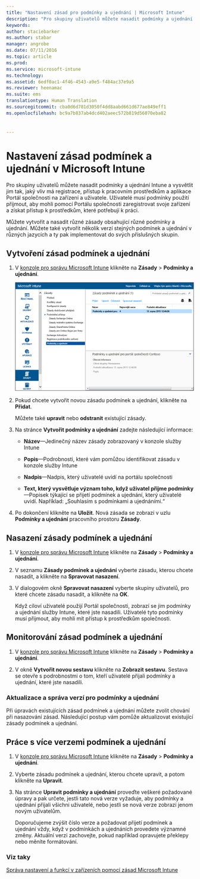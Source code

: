 ```yaml
---
title: "Nastavení zásad pro podmínky a ujednání | Microsoft Intune"
description: "Pro skupiny uživatelů můžete nasadit podmínky a ujednání Intune a vysvětlit jim tak, jaký vliv má registrace, přístup k pracovním prostředkům a používání aplikace Portálu společnosti na zařízení a uživatele."
keywords: 
author: staciebarker
ms.author: stabar
manager: angrobe
ms.date: 07/11/2016
ms.topic: article
ms.prod: 
ms.service: microsoft-intune
ms.technology: 
ms.assetid: 6edf0ac1-4f46-4543-a9e5-f484ac37e9a5
ms.reviewer: heenamac
ms.suite: ems
translationtype: Human Translation
ms.sourcegitcommit: cba0d6d781d3050f4dd8aabd661d677ae849eff1
ms.openlocfilehash: bc9a7b837ab4dcd402aeec572b819d56070eba82


---
```


# <a name="terms-and-condition-policy-settings-in-microsoft-intune"></a>Nastavení zásad podmínek a ujednání v Microsoft Intune
Pro skupiny uživatelů můžete nasadit podmínky a ujednání Intune a vysvětlit jim tak, jaký vliv má registrace, přístup k pracovním prostředkům a aplikace Portál společnosti na zařízení a uživatele. Uživatelé musí podmínky použití přijmout, aby mohli pomocí Portálu společnosti zaregistrovat svoje zařízení a získat přístup k prostředkům, které potřebují k práci.

Můžete vytvořit a nasadit různé zásady obsahující různé podmínky a ujednání. Můžete také vytvořit několik verzí stejných podmínek a ujednání v různých jazycích a ty pak implementovat do svých příslušných skupin.

## <a name="create-a-terms-and-conditions-policy"></a>Vytvoření zásad podmínek a ujednání

1.  V [konzole pro správu Microsoft Intune](http://manage.microsoft.com) klikněte na **Zásady** &gt; **Podmínky a ujednání**.

    ![Snímky obrazovky podmínek a ujednání](./media/pol-sa-terms-conditions.png)

2.  Pokud chcete vytvořit novou zásadu podmínek a ujednání, klikněte na **Přidat**.

    Můžete také **upravit** nebo **odstranit** existující zásady.

3.  Na stránce **Vytvořit podmínky a ujednání** zadejte následující informace:

    -   **Název**&mdash;Jedinečný název zásady zobrazovaný v konzole služby Intune

    -   **Popis**&mdash;Podrobnosti, které vám pomůžou identifikovat zásadu v konzole služby Intune

    -   **Nadpis**&mdash;Nadpis, který uživatelé uvidí na portálu společnosti

    -   **Text, který vysvětluje význam toho, když uživatel přijme podmínky**&mdash;Popisek týkající se přijetí podmínek a ujednání, který uživatelé uvidí. Například: „Souhlasím s podmínkami a ujednáními.“

4.  Po dokončení klikněte na **Uložit**. Nová zásada se zobrazí v uzlu **Podmínky a ujednání** pracovního prostoru **Zásady**.

## <a name="deploy-a-terms-and-conditions-policy"></a>Nasazení zásady podmínek a ujednání

1.  V [konzole pro správu Microsoft Intune](http://manage.microsoft.com) klikněte na **Zásady** &gt; **Podmínky a ujednání**.

2.  V seznamu **Zásady podmínek a ujednání** vyberte zásadu, kterou chcete nasadit, a klikněte na **Spravovat nasazení**.

3.  V dialogovém okně **Spravovat nasazení** vyberte skupiny uživatelů, pro které chcete zásadu nasadit, a klikněte na **OK**.

    Když cíloví uživatelé použijí Portál společnosti, zobrazí se jim podmínky a ujednání služby Intune, které jste nasadili. Uživatelé tyto podmínky musí přijmout, aby mohli mít přístup k prostředkům společnosti.

## <a name="monitor-a-terms-and-conditions-policy"></a>Monitorování zásad podmínek a ujednání

1.  V [konzole pro správu Microsoft Intune](http://manage.microsoft.com) klikněte na **Zásady** &gt; **Podmínky a ujednání**.

2.  V okně **Vytvořit novou sestavu** klikněte na **Zobrazit sestavu**. Sestava se otevře s podrobnostmi o tom, kteří uživatelé přijali podmínky a ujednání, které jste nasadili.

### <a name="updates-and-version-control-for-terms-and-conditions"></a>Aktualizace a správa verzí pro podmínky a ujednání
Při úpravách existujících zásad podmínek a ujednání můžete zvolit chování při nasazování zásad. Následující postup vám pomůže aktualizovat existující zásady podmínek a ujednání.

## <a name="work-with-multiple-versions-of-terms-and-conditions"></a>Práce s více verzemi podmínek a ujednání

1.  V [konzole pro správu Microsoft Intune](http://manage.microsoft.com) klikněte na **Zásady** &gt; **Podmínky a ujednání**.

2.  Vyberte zásadu podmínek a ujednání, kterou chcete upravit, a potom klikněte na **Upravit**.

3.  Na stránce **Upravit podmínky a ujednání** proveďte veškeré požadované úpravy a pak určete, jestli tato nová verze vyžaduje, aby podmínky a ujednání přijali všichni uživatelé, nebo jestli se nová verze zobrazí jenom novým uživatelům.

    Doporučujeme zvýšit číslo verze a požadovat přijetí podmínek a ujednání vždy, když v podmínkách a ujednáních provedete významné změny. Aktuální verzi zachovejte, pokud například opravujete překlepy nebo měníte formátování.

### <a name="see-also"></a>Viz taky
[Správa nastavení a funkcí v zařízeních pomocí zásad Microsoft Intune](manage-settings-and-features-on-your-devices-with-microsoft-intune-policies.md)



<!--HONumber=Nov16_HO2-->


